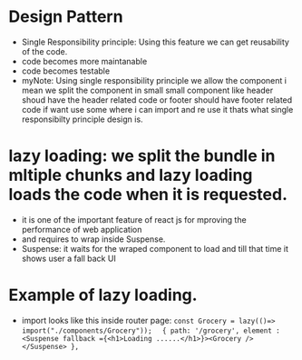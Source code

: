 # Design Pattern
- Single Responsibility principle: Using this feature we can get reusability of the code.
 - code becomes more maintanable
 - code becomes testable
 - myNote: Using single responsibility principle we allow the component i mean we split the component in  small small component like header shoud have the header related code or footer should have footer  related code if want use some where i can import and re use it thats what single responsibilty principle design is.

 # lazy loading: we split the bundle in mltiple chunks and lazy loading loads the code when it is requested. 
 - it is one of the important feature of react js for mproving the performance of web application
 - and requires to wrap inside Suspense.
 - Suspense: it waits for the wraped component to load and till that time it shows user a fall back UI

 # Example of lazy loading.
 - import looks like this inside router page:
    ` const Grocery = lazy(()=> import("./components/Grocery")); `
    `   {
        path: '/grocery',
        element : <Suspense fallback ={<h1>Loading ......</h1>}><Grocery /> </Suspense>
      },  `